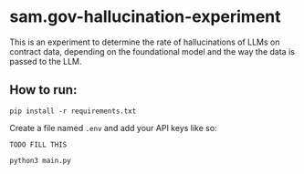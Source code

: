# sam.gov-hallucination-experiment

This is an experiment to determine the rate of hallucinations of LLMs on contract data, depending on the foundational model and the way the data is passed to the LLM.

## How to run:

`pip install -r requirements.txt`

Create a file named `.env` and add your API keys like so:

```
TODO FILL THIS
```

`python3 main.py`

